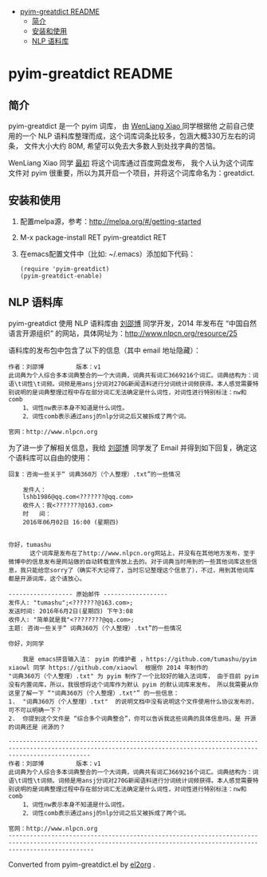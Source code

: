 - [pyim-greatdict README](#org57842d4)
  - [简介](#orgcf8626b)
  - [安装和使用](#org0d761c1)
  - [NLP 语料库](#orgf6603cc)


<a id="org57842d4"></a>

# pyim-greatdict README


<a id="orgcf8626b"></a>

## 简介

pyim-greatdict 是一个 pyim 词库， 由 [WenLiang Xiao ](https://github.com/xiaowl) 同学根据他 之前自己使用的一个 NLP 语料库整理而成，这个词库词条比较多，包涵大概330万左右的词条， 文件大小大约 80M, 希望可以免去大多数人到处找字典的苦恼。

WenLiang Xiao 同学 [最初](https://github.com/tumashu/pyim/pull/77) 将这个词库通过百度网盘发布， 我个人认为这个词库文件对 pyim 很重要，所以为其开启一个项目，并将这个词库命名为：greatdict.


<a id="org0d761c1"></a>

## 安装和使用

1.  配置melpa源，参考：<http://melpa.org/#/getting-started>
2.  M-x package-install RET pyim-greatdict RET
3.  在emacs配置文件中（比如: ~/.emacs）添加如下代码：

        (require 'pyim-greatdict)
        (pyim-greatdict-enable)


<a id="orgf6603cc"></a>

## NLP 语料库

pyim-greatdict 使用 NLP 语料库由 [刘邵博](https://github.com/lshb) 同学开发，2014 年发布在 “中国自然语言开源组织” 的网站，具体网址为：<http://www.nlpcn.org/resource/25>

语料库的发布包中包含了以下的信息（其中 email 地址隐藏）：

    作者：刘邵博         版本：v1
    此词典为个人综合多本词典整合的一个大词典，词典共有词汇3669216个词汇。词典结构为：词语\t词性\t词频。词频是用ansj分词对270G新闻语料进行分词统计词频获得。本人感觉需要特别说明的是词典整理过程中存在部分词汇无法确定是什么词性，对词性进行特别标注：nw和comb
        1、词性nw表示本身不知道是什么词性。
        2、词性comb表示通过ansj的nlp分词之后又被拆成了两个词。

    官网：http://www.nlpcn.org

为了进一步了解相关信息，我给 [刘邵博](https://github.com/lshb) 同学发了 Email 并得到如下回复，确定这个语料库可以自由的使用：

    回复：咨询一些关于“ 词典360万（个人整理）.txt”的一些情况

        发件人：
        lshb1986@qq.com<???????@qq.com>
        收件人：我<???????@163.com>
        时   间：
        2016年06月02日 16:00 (星期四)


    你好，tumashu
          这个词库是发布在了http://www.nlpcn.org网站上，并没有在其他地方发布，至于微博中的信息发布是网站做的自动转载宣传放上去的。对于词典当时用到的一些其他词库这些信息，我只能给您sorry了（确实不大记得了，当时忘记整理这个信息了），不过，用到其他词库都是开源词库，这个请放心。

    ------------------ 原始邮件 ------------------
    发件人: "tumashu";<???????@163.com>;
    发送时间: 2016年6月2日(星期四) 下午3:08
    收件人: "简单就是我"<????????@qq.com>;
    主题: 咨询一些关于“ 词典360万（个人整理）.txt”的一些情况

    你好，刘同学

        我是 emacs拼音输入法： pyim 的维护者 ，https://github.com/tumashu/pyim      xiaowl 同学 https://github.com/xiaowl  根据你 2014 年制作的
    "词典360万（个人整理）.txt" 为 pyim 制作了一个比较好的输入法词库， 由于目前 pyim 没有内置词库，所以，我很想将这个词库作为默认 pyim 的默认词库来发布， 所以我需要从你这里了解一下 “"词典360万（个人整理）.txt"” 的一些信息：
    1.  "词典360万（个人整理）.txt"  的说明文档中没有说明这个文件使用什么协议发布的， 可不可以明确一下？
    2.  你提到这个文件是 “综合多个词典整合”，你可以告诉我这些词典的具体信息吗，是 开源的词典还是 闭源的？

    -------------------------------------------------------------------------------------------------------------------------------------------------------------------
    作者：刘邵博         版本：v1
    此词典为个人综合多本词典整合的一个大词典，词典共有词汇3669216个词汇。词典结构为：词语\t词性\t词频。词频是用ansj分词对270G新闻语料进行分词统计词频获得。本人感觉需要特别说明的是词典整理过程中存在部分词汇无法确定是什么词性，对词性进行特别标注：nw和comb
        1、词性nw表示本身不知道是什么词性。
        2、词性comb表示通过ansj的nlp分词之后又被拆成了两个词。

    官网：http://www.nlpcn.org
    --------------------------------------------------------------------------------------------------------------------------------------------------------------------


Converted from pyim-greatdict.el by [el2org](https://github.com/tumashu/el2org) .